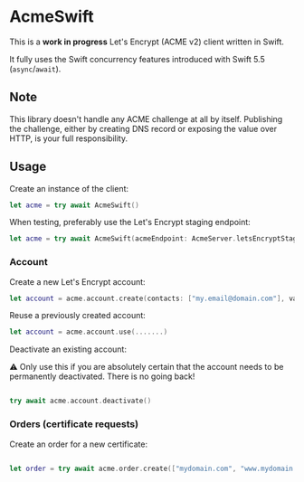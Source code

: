# AcmeSwift

This is a **work in progress** Let's Encrypt (ACME v2) client written in Swift. 

It fully uses the Swift concurrency features introduced with Swift 5.5 (`async`/`await`).


## Note
This library doesn't handle any ACME challenge at all by itself.
Publishing the challenge, either by creating DNS record or exposing the value over HTTP, is your full responsibility. 


## Usage

Create an instance of the client:
```swift
let acme = try await AcmeSwift()

```

When testing, preferably use the Let's Encrypt staging endpoint:
```swift
let acme = try await AcmeSwift(acmeEndpoint: AcmeServer.letsEncryptStaging)

```


### Account

Create a new Let's Encrypt account:

```swift
let account = acme.account.create(contacts: ["my.email@domain.com"], validateTOS: true)
```

Reuse a previously created account:

```swift
let account = acme.account.use(.......)
```

Deactivate an existing account:

⚠️ Only use this if you are absolutely certain that the account needs to be permanently deactivated. There is no going back!

```swift

try await acme.account.deactivate()
```

### Orders (certificate requests)

 Create an order for a new certificate:
 
 ```swift
 
 let order = try await acme.order.create(["mydomain.com", "www.mydomain.com"])
 ```
 
